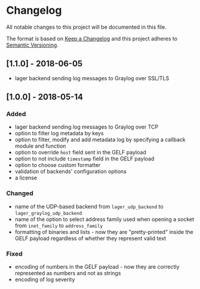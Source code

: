 # Changelog
All notable changes to this project will be documented in this file.

The format is based on [Keep a Changelog](http://keepachangelog.com/en/1.0.0/) and this project
adheres to [Semantic Versioning](http://semver.org/spec/v2.0.0.html).

## [1.1.0] - 2018-06-05
* lager backend sending log messages to Graylog over SSL/TLS

## [1.0.0] - 2018-05-14
### Added
* lager backend sending log messages to Graylog over TCP
* option to filter log metadata by keys
* option to filter, modify and add metadata log by specifying a callback module and function
* option to override `host` field sent in the GELF payload
* option to not include `timestamp` field in the GELF payload
* option to choose custom formatter
* validation of backends' configuration options
* a license

### Changed
* name of the UDP-based backend from `lager_udp_backend` to `lager_graylog_udp_backend`
* name of the option to select address family used when opening a socket from `inet_family` to
  `address_family`
* formatting of binaries and lists - now they are "pretty-printed" inside the GELF payload regardless
  of whether they represent valid text

### Fixed
* encoding of numbers in the GELF payload - now they are correctly represented as numbers and not as
  strings
* encoding of log severity
